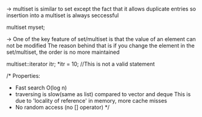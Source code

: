 -> multiset is similar to set except the fact that it allows duplicate entries
   so insertion into a multiset is always seccessful


multiset<int> myset;

-> One of the key feature of set/multiset is that the value of an element can not be modified
   The reason behind that is if you change the element in the set/multiset, the order is no more maintained

multiset<int>::iterator itr;
*itr = 10;	//This is not a valid statement

/* Properties:
 * Fast search O(log n)
 * traversing is slow(same as list) compared to vector and deque
   This is due to 'locality of reference' in memory, more cache misses
 * No random access (no [] operator)
 */
